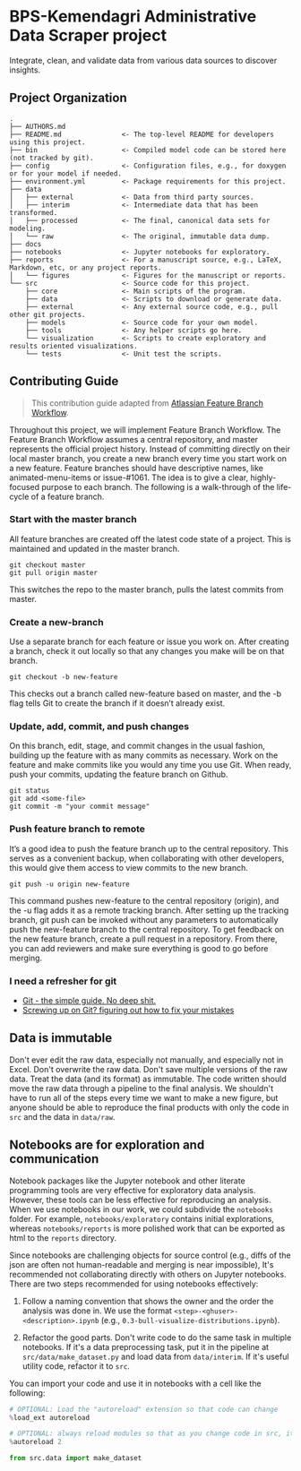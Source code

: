 BPS-Kemendagri Administrative Data Scraper project
==============================

Integrate, clean, and validate data from various data sources to discover insights.

Project Organization
--------------------

    .
    ├── AUTHORS.md
    ├── README.md               <- The top-level README for developers using this project.
    ├── bin                     <- Compiled model code can be stored here (not tracked by git).
    ├── config                  <- Configuration files, e.g., for doxygen or for your model if needed.
    ├── environment.yml         <- Package requirements for this project.
    ├── data
    │   ├── external            <- Data from third party sources.
    │   ├── interim             <- Intermediate data that has been transformed.
    │   ├── processed           <- The final, canonical data sets for modeling.
    │   └── raw                 <- The original, immutable data dump.
    ├── docs
    ├── notebooks               <- Jupyter notebooks for exploratory.
    ├── reports                 <- For a manuscript source, e.g., LaTeX, Markdown, etc, or any project reports.
    │   └── figures             <- Figures for the manuscript or reports.
    └── src                     <- Source code for this project.
        ├── core                <- Main scripts of the program.
        ├── data                <- Scripts to download or generate data.
        ├── external            <- Any external source code, e.g., pull other git projects.
        ├── models              <- Source code for your own model.
        ├── tools               <- Any helper scripts go here.
        └── visualization       <- Scripts to create exploratory and results oriented visualizations.
        └── tests               <- Unit test the scripts.

Contributing Guide
------------------

> This contribution guide adapted from [Atlassian Feature Branch Workflow](https://www.atlassian.com/git/tutorials/comparing-workflows/feature-branch-workflow).

Throughout this project, we will implement Feature Branch Workflow. The Feature Branch Workflow assumes a central repository, and master represents the official project history. Instead of committing directly on their local master branch, you create a new branch every time you start work on a new feature. Feature branches should have descriptive names, like animated-menu-items or issue-#1061. The idea is to give a clear, highly-focused purpose to each branch. The following is a walk-through of the life-cycle of a feature branch.

### Start with the master branch

All feature branches are created off the latest code state of a project. This is maintained and updated in the master branch.

```shell
git checkout master
git pull origin master
```

This switches the repo to the master branch, pulls the latest commits from master.

### Create a new-branch

Use a separate branch for each feature or issue you work on. After creating a branch, check it out locally so that any changes you make will be on that branch.

```shell
git checkout -b new-feature
```

This checks out a branch called new-feature based on master, and the -b flag tells Git to create the branch if it doesn’t already exist.

### Update, add, commit, and push changes

On this branch, edit, stage, and commit changes in the usual fashion, building up the feature with as many commits as necessary. Work on the feature and make commits like you would any time you use Git. When ready, push your commits, updating the feature branch on Github.

```shell
git status
git add <some-file>
git commit -m "your commit message"
```

### Push feature branch to remote

It’s a good idea to push the feature branch up to the central repository. This serves as a convenient backup, when collaborating with other developers, this would give them access to view commits to the new branch.

```shell
git push -u origin new-feature
```

This command pushes new-feature to the central repository (origin), and the -u flag adds it as a remote tracking branch. After setting up the tracking branch, git push can be invoked without any parameters to automatically push the new-feature branch to the central repository. To get feedback on the new feature branch, create a pull request in a repository. From there, you can add reviewers and make sure everything is good to go before merging.

### I need a refresher for git

* [Git - the simple guide. No deep shit.](https://rogerdudler.github.io/git-guide/)
* [Screwing up on Git? figuring out how to fix your mistakes](https://ohshitgit.com/)

Data is immutable
-----------------

Don't ever edit the raw data, especially not manually, and especially not in Excel. Don't overwrite the raw data. Don't save multiple versions of the raw data. Treat the data (and its format) as immutable. The code written should move the raw data through a pipeline to the final analysis. We shouldn't have to run all of the steps every time we want to make a new figure, but anyone should be able to reproduce the final products with only the code in `src` and the data in `data/raw`.

Notebooks are for exploration and communication
-----------------------------------------------

Notebook packages like the Jupyter notebook and other literate programming tools are very effective for exploratory data analysis. However, these tools can be less effective for reproducing an analysis. When we use notebooks in our work, we could subdivide the `notebooks` folder. For example, `notebooks/exploratory` contains initial explorations, whereas `notebooks/reports` is more polished work that can be exported as html to the `reports` directory.

Since notebooks are challenging objects for source control (e.g., diffs of the json are often not human-readable and merging is near impossible), It's recommended not collaborating directly with others on Jupyter notebooks. There are two steps recommended for using notebooks effectively:

1. Follow a naming convention that shows the owner and the order the analysis was done in. We use the format `<step>-<ghuser>-<description>.ipynb` (e.g., `0.3-bull-visualize-distributions.ipynb`).

2. Refactor the good parts. Don't write code to do the same task in multiple notebooks. If it's a data preprocessing task, put it in the pipeline at `src/data/make_dataset.py` and load data from `data/interim`. If it's useful utility code, refactor it to `src`.

You can import your code and use it in notebooks with a cell like the following:

```python
# OPTIONAL: Load the "autoreload" extension so that code can change
%load_ext autoreload

# OPTIONAL: always reload modules so that as you change code in src, it gets loaded
%autoreload 2

from src.data import make_dataset
```
